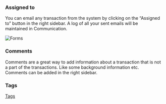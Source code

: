 ### Assigned to

You can email any transaction from the system by clicking on the “Assigned to”
button in the right sidebar. A log of all your sent emails will be maintained
in Communication.

![Forms](files/forms.png)

### Comments

Comments are a great way to add information about a transaction that is not a
part of the transactions. Like some background information etc. Comments can
be added in the right sidebar.

### Tags

[Tags](tags)  

